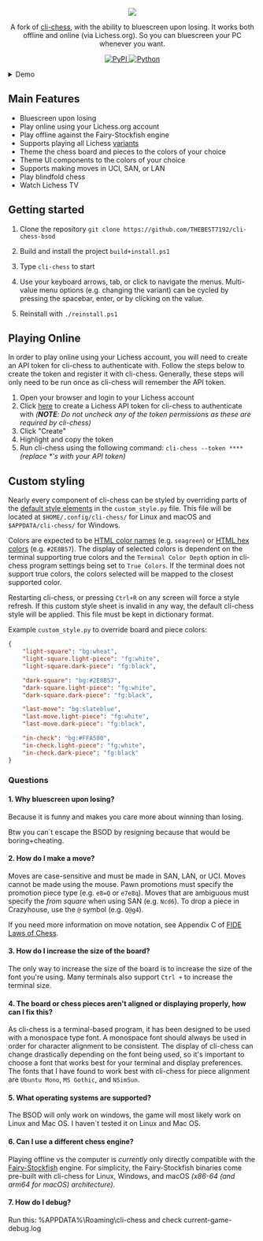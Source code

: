 <p align="center">
  <a href="#"><img src="https://user-images.githubusercontent.com/3620552/214357735-53c2174c-5ada-45a2-97cb-6a25b5ca9c0c.png"/></a>
</p>

<p align="center">
A fork of <a href="https://github.com/trevorbayless/cli-chess">cli-chess</a>, with the ability to bluescreen upon losing. 
It works both offline and online (via Lichess.org). So you can bluescreen your PC whenever you want.
</p>

<p align="center">
    </a>
    <a href="https://pypi.org/project/cli-chess/">
        <img alt="PyPI" src="https://img.shields.io/pypi/v/cli-chess?color=informational&label=PyPI&logo=PyPI">
    </a>
    <a href="#">
        <img alt="Python" src="https://img.shields.io/static/v1?label=Python&message=3.8%2B&color=informational&logo=python">
    </a>
</p>

<details><summary>Demo</summary>

#### Offline against Fairy-Stockfish

![offline-against-stockfish](https://github.com/trevorbayless/cli-chess/assets/3620552/6d02585e-bca7-4260-aa5c-ccb228d41033)

#### Watching Lichess UltraBullet TV

![ultrabullet-tv](https://github.com/trevorbayless/cli-chess/assets/3620552/759ae63b-9e8b-4bee-adb0-1762b13c41a7)

</details>

## Main Features
- Bluescreen upon losing
- Play online using your Lichess.org account
- Play offline against the Fairy-Stockfish engine
- Supports playing all Lichess [variants](https://lichess.org/variant)
- Theme the chess board and pieces to the colors of your choice
- Theme UI components to the colors of your choice
- Supports making moves in UCI, SAN, or LAN
- Play blindfold chess
- Watch Lichess TV

## Getting started

1. Clone the repository `git clone https://github.com/THEBEST7192/cli-chess-bsod`
2. Build and install the project `build+install.ps1`
3. Type `cli-chess` to start
4. Use your keyboard arrows, tab, or click to navigate the menus. Multi-value menu options
   (e.g. changing the variant) can be cycled by pressing the spacebar, enter, or by clicking
   on the value.

5. Reinstall with `./reinstall.ps1`

## Playing Online

In order to play online using your Lichess account, you will need to create an API token for cli-chess to
authenticate with. Follow the steps below to create the token and register it with cli-chess. Generally, these
steps will only need to be run once as cli-chess will remember the API token.

1. Open your browser and login to your Lichess account
2. Click [here](https://lichess.org/account/oauth/token/create?scopes[]=board:play&description=cli-chess+token)
    to create a Lichess API token for cli-chess to authenticate with _(**NOTE**: Do not uncheck any of the
    token permissions as these are required by cli-chess)_
3. Click "Create"
4. Highlight and copy the token
5. Run cli-chess using the following command: `cli-chess --token ****` _(replace *'s with your API token)_

## Custom styling

Nearly every component of cli-chess can be styled by overriding parts of the
[default style elements](https://github.com/trevorbayless/cli-chess/blob/master/src/cli_chess/utils/styles.py)
in the `custom_style.py` file. This file will be located at `$HOME/.config/cli-chess/` for Linux and macOS and
`$APPDATA/cli-chess/` for Windows.

Colors are expected to be [HTML color names](https://www.w3schools.com/tags/ref_colornames.asp) (e.g. `seagreen`)
or [HTML hex colors](https://www.w3schools.com/colors/colors_picker.asp) (e.g. `#2E8B57`). The display of selected
colors is dependent on the terminal supporting true colors and the `Terminal Color Depth` option in cli-chess program
settings being set to `True Colors`. If the terminal does not support true colors, the colors selected will be mapped
to the closest supported color.

Restarting cli-chess, or pressing `Ctrl+R` on any screen will force a style refresh. If this custom style sheet is
invalid in any way, the default cli-chess style will be applied. This file must be kept in dictionary format.

Example `custom_style.py` to override board and piece colors:

```json
{
    "light-square": "bg:wheat",
    "light-square.light-piece": "fg:white",
    "light-square.dark-piece": "fg:black",

    "dark-square": "bg:#2E8B57",
    "dark-square.light-piece": "fg:white",
    "dark-square.dark-piece": "fg:black",

    "last-move": "bg:slateblue",
    "last-move.light-piece": "fg:white",
    "last-move.dark-piece": "fg:black",

    "in-check": "bg:#FFA500",
    "in-check.light-piece": "fg:white",
    "in-check.dark-piece": "fg:black"
}
```

### Questions

#### 1. Why bluescreen upon losing?	

Because it is funny and makes you care more about winning than losing. 

Btw you can`t escape the BSOD by resigning because that would be boring+cheating.

#### 2. How do I make a move?

Moves are case-sensitive and must be made in SAN, LAN, or UCI. Moves cannot be made using the mouse.
Pawn promotions must specify the promotion piece type (e.g. `e8=Q` or `e7e8q`).
Moves that are ambiguous must specify the _from square_ when using SAN (e.g. `Ncd6`).
To drop a piece in Crazyhouse, use the `@` symbol (e.g. `Q@g4`).

If you need more information on move notation, see Appendix C of [FIDE Laws of Chess](https://www.fide.com/FIDE/handbook/LawsOfChess.pdf).

#### 3. How do I increase the size of the board?

The only way to increase the size of the board is to increase the size of the
font you're using. Many terminals also support `Ctrl +` to increase the terminal size.

#### 4. The board or chess pieces aren't aligned or displaying properly, how can I fix this?

As cli-chess is a terminal-based program, it has been designed to be used
with a monospace type font. A monospace font should always be used in order for
character alignment to be consistent. The display of cli-chess can change drastically
depending on the font being used, so it's important to choose a font that works best
for your terminal and display preferences. The fonts that I have found to work best with
cli-chess for piece alignment are `Ubuntu Mono`, `MS Gothic`, and `NSimSun`.

#### 5. What operating systems are supported?

The BSOD will only work on windows, the game will most likely work on Linux and Mac OS. I haven`t tested it on Linux and Mac OS.

#### 6. Can I use a different chess engine?

Playing offline vs the computer is _currently_ only directly compatible with the [Fairy-Stockfish](<https://fairy-stockfish.github.io/>) engine.
For simplicity, the Fairy-Stockfish binaries come pre-built with cli-chess for Linux, Windows, and macOS _(x86-64 (and arm64 for macOS) architecture)_.

#### 7. How do I debug?
Run this: %APPDATA%\Roaming\cli-chess and check current-game-debug.log